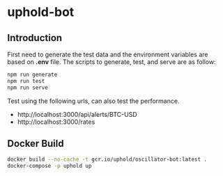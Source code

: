 # uphold-bot

## Introduction
First need to generate the test data and the environment variables are based on **.env** file.
The scripts to generate, test, and serve are as follow:

```bash
npm run generate
npm run test
npm run serve
```

Test using the following urls, can also test the performance.

- http://localhost:3000/api/alerts/BTC-USD
- http://localhost:3000/rates

## Docker Build

```bash
docker build --no-cache -t gcr.io/uphold/oscillator-bot:latest .
docker-compose -p uphold up
```
